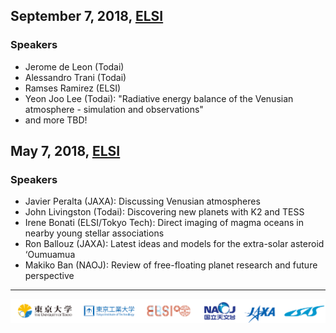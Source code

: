 ## September 7, 2018, [ELSI](http://elsi.jp/)
### Speakers
- Jerome de Leon (Todai)
- Alessandro Trani (Todai)
- Ramses Ramirez (ELSI)
- Yeon Joo Lee (Todai): "Radiative energy balance of the Venusian atmosphere - simulation and observations"
- and more TBD!

## May 7, 2018, [ELSI](http://elsi.jp/)
### Speakers
- Javier Peralta (JAXA): Discussing Venusian atmospheres
- John Livingston (Todai): Discovering new planets with K2 and TESS
- Irene Bonati (ELSI/Tokyo Tech): Direct imaging of magma oceans in nearby young stellar associations
- Ron Ballouz (JAXA): Latest ideas and models for the extra-solar asteroid ‘Oumuamua
- Makiko Ban (NAOJ): Review of free-floating planet research and future perspective

---
![](images/logos.png)

